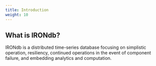 ```yaml
---
title: Introduction
weight: 10
---
```


## What is IRONdb?

IRONdb is a distributed time-series database focusing on simplistic operation, resiliency, continued operations in the event of component failure, and embedding analytics and computation.
